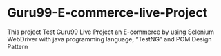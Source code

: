 # Guru99-E-commerce-live-Project

This project Test Guru99 Live Project an E-commerce by using Selenium WebDriver with java programming language, “TestNG” and POM Design Pattern

